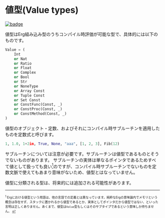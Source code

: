 # 値型(Value types)

[![badge](https://img.shields.io/endpoint.svg?url=https%3A%2F%2Fgezf7g7pd5.execute-api.ap-northeast-1.amazonaws.com%2Fdefault%2Fsource_up_to_date%3Fowner%3Derg-lang%26repos%3Derg%26ref%3Dmain%26path%3Ddoc/EN/syntax/type/08_value.md%26commit_hash%3Deccd113c1512076c367fb87ea73406f91ff83ba7)](https://gezf7g7pd5.execute-api.ap-northeast-1.amazonaws.com/default/source_up_to_date?owner=erg-lang&repos=erg&ref=main&path=doc/EN/syntax/type/08_value.md&commit_hash=eccd113c1512076c367fb87ea73406f91ff83ba7)

値型はErg組み込み型のうちコンパイル時評価が可能な型で、具体的には以下のものです。

```python
Value = (
    Int
    or Nat
    or Ratio
    or Float
    or Complex
    or Bool
    or Str
    or NoneType
    or Array Const
    or Tuple Const
    or Set Const
    or ConstFunc(Const, _)
    or ConstProc(Const, _)
    or ConstMethod(Const, _)
)
```

値型のオブジェクト・定数、およびそれにコンパイル時サブルーチンを適用したものを定数式と呼びます。

```python
1, 1.0, 1+2im, True, None, "aaa", [1, 2, 3], Fib(12)
```

サブルーチンについては注意が必要です。サブルーチンは値型であるものとそうでないものがあります。
サブルーチンの実体は単なるポインタであるためすべて値として扱っても良い[<sup id="f1">1</sup>](#1)のですが、コンパイル時サブルーチンでないものを定数文脈で使えてもあまり意味がないため、値型とはなっていません。

値型に分類される型は、将来的には追加される可能性があります。

---

<span id="1" style="font-size:x-small"><sup>1</sup> Ergにおける値型という用語は、他の言語での定義とは異なっています。純粋なErgの意味論内でメモリという概念は存在せず、スタックに置かれるから値型であるとか、実体としてポインタだから値型ではない、といった言明は正しくありません。あくまで、値型は`Value`型もしくはそのサブタイプであるという意味しか持ちません。 [↩](#f1)</span>
